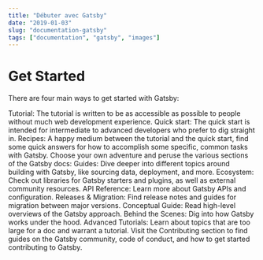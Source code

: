 ```yaml
---
title: "Débuter avec Gatsby"
date: "2019-01-03"
slug: "documentation-gatsby"
tags: ["documentation", "gatsby", "images"]
---
```


# Get Started

There are four main ways to get started with Gatsby:

Tutorial: The tutorial is written to be as accessible as possible to people without much web development experience.
Quick start: The quick start is intended for intermediate to advanced developers who prefer to dig straight in.
Recipes: A happy medium between the tutorial and the quick start, find some quick answers for how to accomplish some specific, common tasks with Gatsby.
Choose your own adventure and peruse the various sections of the Gatsby docs:
Guides: Dive deeper into different topics around building with Gatsby, like sourcing data, deployment, and more.
Ecosystem: Check out libraries for Gatsby starters and plugins, as well as external community resources.
API Reference: Learn more about Gatsby APIs and configuration.
Releases & Migration: Find release notes and guides for migration between major versions.
Conceptual Guide: Read high-level overviews of the Gatsby approach.
Behind the Scenes: Dig into how Gatsby works under the hood.
Advanced Tutorials: Learn about topics that are too large for a doc and warrant a tutorial.
Visit the Contributing section to find guides on the Gatsby community, code of conduct, and how to get started contributing to Gatsby.
